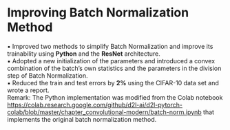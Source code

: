 # Improving Batch Normalization Method
▪	Improved two methods to simplify Batch Normalization and improve its trainability using **Python** and the **ResNet** architecture.<br />
▪	Adopted a new initialization of the parameters and introduced a convex combination of the batch’s own statistics and the parameters in the division step of Batch Normalization. <br />
▪	Reduced the train and test errors by **2%** using the CIFAR-10 data set and wrote a report.<br />
Remark: The Python implementation was modified from the Colab notebook https://colab.research.google.com/github/d2l-ai/d2l-pytorch-colab/blob/master/chapter_convolutional-modern/batch-norm.ipynb that implements the original batch normalization method.
